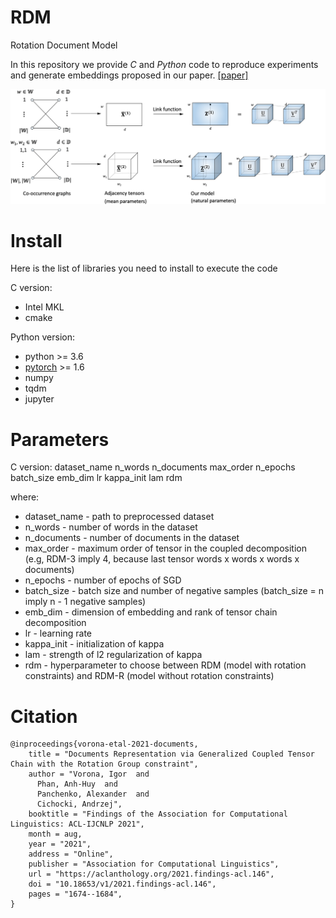 # RDM
Rotation Document Model

In this repository we provide *C* and *Python* code to reproduce experiments and generate embeddings proposed in our paper.
[[paper]](https://aclanthology.org/2021.findings-acl.146/)

![](rdm22.png)

# Install

Here is the list of libraries you need to install to execute the code

C version:

- Intel MKL
- cmake

Python version:

- python >= 3.6
- [pytorch](http://pytorch.org/) >= 1.6
- numpy
- tqdm
- jupyter

# Parameters

C version:
dataset_name n_words n_documents max_order n_epochs batch_size emb_dim lr kappa_init lam rdm

where:

- dataset_name - path to preprocessed dataset
- n_words - number of words in the dataset
- n_documents - number of documents in the dataset
- max_order - maximum order of tensor in the coupled decomposition (e.g, RDM-3 imply 4, because last tensor words x words x words x documents)
- n_epochs - number of epochs of SGD
- batch_size - batch size and number of negative samples (batch_size = n imply n - 1 negative samples)
- emb_dim - dimension of embedding and rank of tensor chain decomposition
- lr - learning rate
- kappa_init - initialization of kappa
- lam - strength of l2 regularization of kappa
- rdm - hyperparameter to choose between RDM (model with rotation constraints) and RDM-R (model without rotation constraints)


# Citation
```
@inproceedings{vorona-etal-2021-documents,
    title = "Documents Representation via Generalized Coupled Tensor Chain with the Rotation Group constraint",
    author = "Vorona, Igor  and
      Phan, Anh-Huy  and
      Panchenko, Alexander  and
      Cichocki, Andrzej",
    booktitle = "Findings of the Association for Computational Linguistics: ACL-IJCNLP 2021",
    month = aug,
    year = "2021",
    address = "Online",
    publisher = "Association for Computational Linguistics",
    url = "https://aclanthology.org/2021.findings-acl.146",
    doi = "10.18653/v1/2021.findings-acl.146",
    pages = "1674--1684",
}
```

